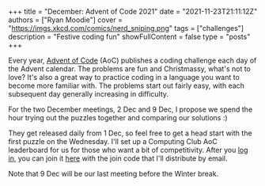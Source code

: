 +++
title = "December: Advent of Code 2021"
date = "2021-11-23T21:11:12Z"
authors = ["Ryan Moodie"]
cover = "https://imgs.xkcd.com/comics/nerd_sniping.png"
tags = ["challenges"]
description = "Festive coding fun"
showFullContent = false
type = "posts"
+++

Every year, [Advent of Code](https://adventofcode.com/) (AoC) publishes a coding challenge each day of the Advent calendar.
The problems are fun and Christmassy, what's not to love?
It's also a great way to practice coding in a language you want to become more familiar with.
The problems start out fairly easy, with each subsequent day generally increasing in difficulty.

For the two December meetings, 2 Dec and 9 Dec, I propose we spend the hour trying out the puzzles together and comparing our solutions :)

They get released daily from 1 Dec, so feel free to get a head start with the first puzzle on the Wednesday.
I'll set up a Computing Club AoC leaderboard for us for those who want a bit of competitivity.
After you [log in](https://adventofcode.com/2021/auth/login), you can join it [here](https://adventofcode.com/2021/leaderboard/private) with the join code that I'll distribute by email.

Note that 9 Dec will be our last meeting before the Winter break.
